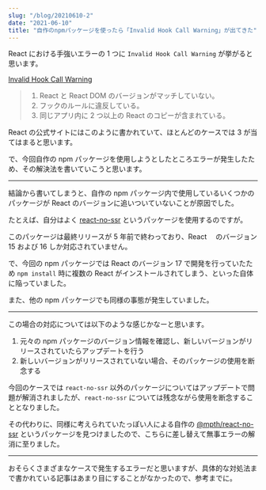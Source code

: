 ```yaml
---
slug: "/blog/20210610-2"
date: "2021-06-10"
title: "自作のnpmパッケージを使ったら「Invalid Hook Call Warning」が出てきた"
---
```


React における手強いエラーの 1 つに `Invalid Hook Call Warning` が挙がると思います。

[Invalid Hook Call Warning](https://ja.reactjs.org/warnings/invalid-hook-call-warning.html)

> 1. React と React DOM のバージョンがマッチしていない。
> 2. フックのルールに違反している。
> 3. 同じアプリ内に 2 つ以上の React のコピーが含まれている。

React の公式サイトにはこのように書かれていて、ほとんどのケースでは 3 が当てはまると思います。

で、今回自作の npm パッケージを使用しようとしたところエラーが発生したため、その解決法を書いていこうと思います。

---

結論から書いてしまうと、自作の npm パッケージ内で使用しているいくつかのパッケージが React のバージョンに追いついていないことが原因でした。

たとえば、自分はよく [react-no-ssr](https://www.npmjs.com/package/react-no-ssr) というパッケージを使用するのですが。

このパッケージは最終リリースが 5 年前で終わっており、React 　のバージョン 15 および 16 しか対応されていません。

で、今回の npm パッケージでは React のバージョン 17 で開発を行っていたため `npm install` 時に複数の React がインストールされてしまう、といった自体に陥っていました。

また、他の npm パッケージでも同様の事態が発生していました。

---

この場合の対応については以下のような感じかなーと思います。

1. 元々の npm パッケージのバージョン情報を確認し、新しいバージョンがリリースされていたらアップデートを行う
2. 新しいバージョンがリリースされていない場合、そのパッケージの使用を断念する

今回のケースでは `react-no-ssr` 以外のパッケージについてはアップデートで問題が解消されましたが、`react-no-ssr` については残念ながら使用を断念することとなりました。

その代わりに、同様に考えられていたっぽい人による自作の [@mpth/react-no-ssr](https://www.npmjs.com/package/@mpth/react-no-ssr) というパッケージを見つけましたので、こちらに差し替えて無事エラーの解消に至りました。

---

おそらくさまざまなケースで発生するエラーだと思いますが、具体的な対処法まで書かれている記事はあまり目にすることがなかったので、参考までに。
